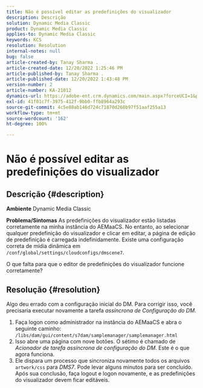```yaml
---
title: Não é possível editar as predefinições do visualizador
description: Descrição
solution: Dynamic Media Classic
product: Dynamic Media Classic
applies-to: Dynamic Media Classic
keywords: KCS
resolution: Resolution
internal-notes: null
bug: false
article-created-by: Tanay Sharma .
article-created-date: 12/20/2022 1:25:46 PM
article-published-by: Tanay Sharma .
article-published-date: 12/20/2022 1:43:48 PM
version-number: 2
article-number: KA-21012
dynamics-url: https://adobe-ent.crm.dynamics.com/main.aspx?forceUCI=1&pagetype=entityrecord&etn=knowledgearticle&id=9da4f4ca-6980-ed11-81ac-6045bd006239
exl-id: 41f01c7f-3975-412f-9bb0-ffb8964a293c
source-git-commit: 4c5e88ab146d724c71870d268b97f51aaf255a13
workflow-type: tm+mt
source-wordcount: '162'
ht-degree: 100%

---
```


# Não é possível editar as predefinições do visualizador

## Descrição {#description}

<b>Ambiente</b>
Dynamic Media Classic


<b>Problema/Sintomas</b>
As predefinições do visualizador estão listadas corretamente na minha instância do AEMaaCS.
No entanto, ao selecionar qualquer predefinição do visualizador e clicar em editar, a página de edição de predefinição é carregada indefinidamente.
Existe uma configuração correta de mídia dinâmica em `/conf/global/settings/cloudconfigs/dmscene7`.

O que falta para que o editor de predefinições do visualizador funcione corretamente?


## Resolução {#resolution}


Algo deu errado com a configuração inicial do DM. Para corrigir isso, você precisaria executar novamente a tarefa *assíncrona de Configuração do DM*.

1. Faça logon como administrador na instância do AEMaaCS e abra o seguinte caminho: `/libs/dam/gui/content/s7dam/samplemanager/samplemanager.html`
2. Isso abre uma página com nove botões. O sétimo é chamado de *Acionador de tarefa assíncrona de configuração do DM*. Este é o que agora funciona.
3. Ele dispara um processo que sincroniza novamente todos os arquivos `artwork/css` para *DMS7*. Pode levar alguns minutos para ser concluído. Após sua conclusão, faça logout e logon novamente, e as predefinições do visualizador devem ficar editáveis.

